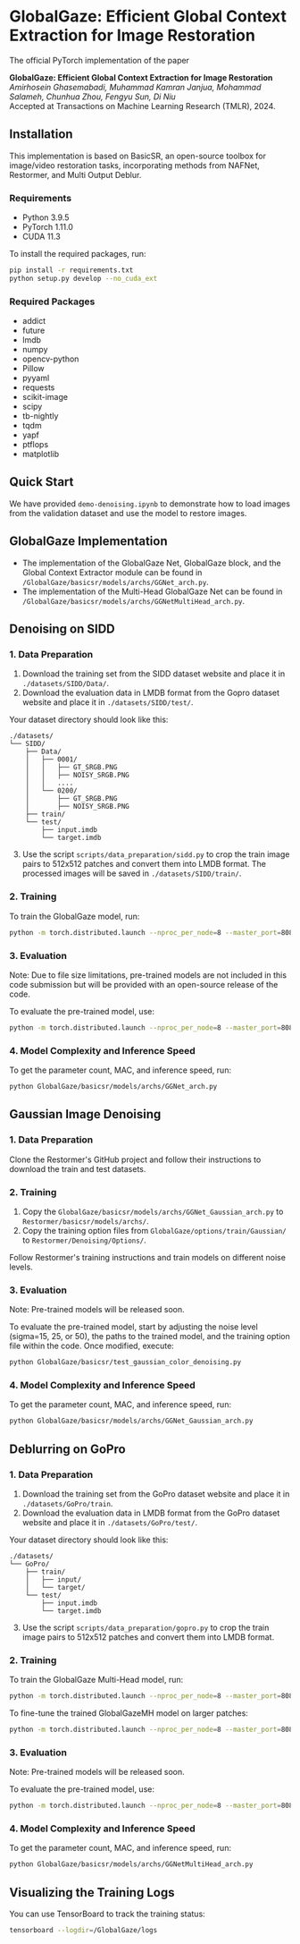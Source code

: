 # GlobalGaze: Efficient Global Context Extraction for Image Restoration

The official PyTorch implementation of the paper

**GlobalGaze: Efficient Global Context Extraction for Image Restoration**  
*Amirhosein Ghasemabadi, Muhammad Kamran Janjua, Mohammad Salameh, Chunhua Zhou, Fengyu Sun, Di Niu*  
Accepted at Transactions on Machine Learning Research (TMLR), 2024.

## Installation

This implementation is based on BasicSR, an open-source toolbox for image/video restoration tasks, incorporating methods from NAFNet, Restormer, and Multi Output Deblur.

### Requirements

- Python 3.9.5
- PyTorch 1.11.0
- CUDA 11.3

To install the required packages, run:
```bash
pip install -r requirements.txt
python setup.py develop --no_cuda_ext
```

### Required Packages

- addict
- future
- lmdb
- numpy
- opencv-python
- Pillow
- pyyaml
- requests
- scikit-image
- scipy
- tb-nightly
- tqdm
- yapf
- ptflops
- matplotlib

## Quick Start

We have provided `demo-denoising.ipynb` to demonstrate how to load images from the validation dataset and use the model to restore images.

## GlobalGaze Implementation

- The implementation of the GlobalGaze Net, GlobalGaze block, and the Global Context Extractor module can be found in `/GlobalGaze/basicsr/models/archs/GGNet_arch.py`.
- The implementation of the Multi-Head GlobalGaze Net can be found in `/GlobalGaze/basicsr/models/archs/GGNetMultiHead_arch.py`.

## Denoising on SIDD

### 1. Data Preparation

1. Download the training set from the SIDD dataset website and place it in `./datasets/SIDD/Data/`.
2. Download the evaluation data in LMDB format from the Gopro dataset website and place it in `./datasets/SIDD/test/`.

Your dataset directory should look like this:
```plaintext
./datasets/
└── SIDD/
    ├── Data/
    │   ├── 0001/
    │   │   ├── GT_SRGB.PNG
    │   │   ├── NOISY_SRGB.PNG
    │   │   ....
    │   └── 0200/
    │       ├── GT_SRGB.PNG
    │       ├── NOISY_SRGB.PNG    
    ├── train/
    └── test/
        ├── input.imdb
        └── target.imdb
```

3. Use the script `scripts/data_preparation/sidd.py` to crop the train image pairs to 512x512 patches and convert them into LMDB format. The processed images will be saved in `./datasets/SIDD/train/`.

### 2. Training

To train the GlobalGaze model, run:
```bash
python -m torch.distributed.launch --nproc_per_node=8 --master_port=8081 basicsr/train.py -opt options/train/SIDD/GlobalGaze-SIDD.yml --launcher pytorch
```

### 3. Evaluation

Note: Due to file size limitations, pre-trained models are not included in this code submission but will be provided with an open-source release of the code.

To evaluate the pre-trained model, use:
```bash
python -m torch.distributed.launch --nproc_per_node=8 --master_port=8080 basicsr/test.py -opt ./options/test/SIDD/GlobalGaze-SIDD.yml --launcher pytorch
```

### 4. Model Complexity and Inference Speed

To get the parameter count, MAC, and inference speed, run:
```bash
python GlobalGaze/basicsr/models/archs/GGNet_arch.py
```

## Gaussian Image Denoising

### 1. Data Preparation

Clone the Restormer's GitHub project and follow their instructions to download the train and test datasets.

### 2. Training

1. Copy the `GlobalGaze/basicsr/models/archs/GGNet_Gaussian_arch.py` to `Restormer/basicsr/models/archs/`.
2. Copy the training option files from `GlobalGaze/options/train/Gaussian/` to `Restormer/Denoising/Options/`.

Follow Restormer's training instructions and train models on different noise levels.

### 3. Evaluation

Note: Pre-trained models will be released soon.

To evaluate the pre-trained model, start by adjusting the noise level (sigma=15, 25, or 50), the paths to the trained model, and the training option file within the code. Once modified, execute:
```bash
python GlobalGaze/basicsr/test_gaussian_color_denoising.py
```

### 4. Model Complexity and Inference Speed

To get the parameter count, MAC, and inference speed, run:
```bash
python GlobalGaze/basicsr/models/archs/GGNet_Gaussian_arch.py
```

## Deblurring on GoPro

### 1. Data Preparation

1. Download the training set from the GoPro dataset website and place it in `./datasets/GoPro/train`.
2. Download the evaluation data in LMDB format from the GoPro dataset website and place it in `./datasets/GoPro/test/`.

Your dataset directory should look like this:
```plaintext
./datasets/
└── GoPro/
    ├── train/
    │   ├── input/
    │   └── target/
    └── test/
        ├── input.imdb
        └── target.imdb
```

3. Use the script `scripts/data_preparation/gopro.py` to crop the train image pairs to 512x512 patches and convert them into LMDB format.

### 2. Training

To train the GlobalGaze Multi-Head model, run:
```bash
python -m torch.distributed.launch --nproc_per_node=8 --master_port=8081 basicsr/train.py -opt options/train/GoPro/GlobalGazeMH-GoPro.yml --launcher pytorch
```

To fine-tune the trained GlobalGazeMH model on larger patches:
```bash
python -m torch.distributed.launch --nproc_per_node=8 --master_port=8081 basicsr/train.py -opt options/train/GoPro/GlobalGazeMH-GoPro-finetune_largerPatch.yml --launcher pytorch
```

### 3. Evaluation

Note: Pre-trained models will be released soon.

To evaluate the pre-trained model, use:
```bash
python -m torch.distributed.launch --nproc_per_node=8 --master_port=8080 basicsr/test.py -opt ./options/test/GoPro/GlobalGazeMH-GoPro.yml --launcher pytorch
```

### 4. Model Complexity and Inference Speed

To get the parameter count, MAC, and inference speed, run:
```bash
python GlobalGaze/basicsr/models/archs/GGNetMultiHead_arch.py
```

## Visualizing the Training Logs

You can use TensorBoard to track the training status:
```bash
tensorboard --logdir=/GlobalGaze/logs
```
